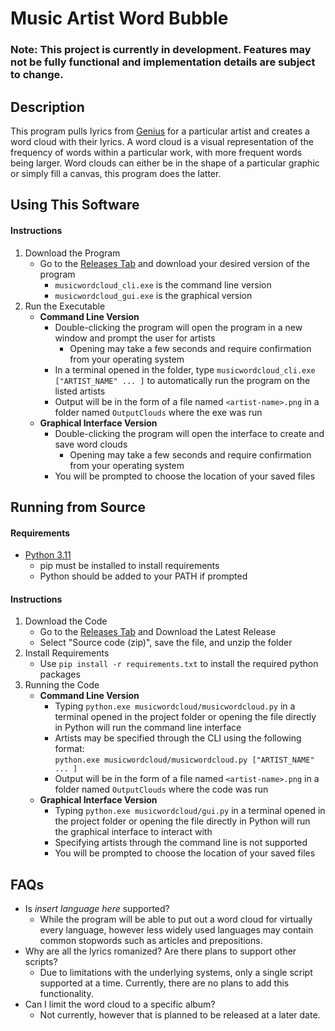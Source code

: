 # Music Artist Word Bubble
### Note: This project is currently in development. Features may not be fully functional and implementation details are subject to change.

## Description
This program pulls lyrics from [Genius](https://genius.com/) for a particular artist and creates a word cloud with their lyrics.
A word cloud is a visual representation of the frequency of words within a particular work, with more frequent words being larger.
Word clouds can either be in the shape of a particular graphic or simply fill a canvas, this program does the latter.

## Using This Software

#### Instructions
1. Download the Program
   * Go to the [Releases Tab](https://github.com/nicholassaylor/Artist-Word-Bubble/releases) and download your desired version of the program
     * `musicwordcloud_cli.exe` is the command line version
     * `musicwordcloud_gui.exe` is the graphical version
2. Run the Executable
   * **Command Line Version**
      * Double-clicking the program will open the program in a new window and prompt the user for artists
        * Opening may take a few seconds and require confirmation from your operating system
      * In a terminal opened in the folder, type `musicwordcloud_cli.exe ["ARTIST_NAME" ... ]` to automatically run the program on the listed artists
      * Output will be in the form of a file named `<artist-name>.png` in a folder named `OutputClouds` where the exe was run
   * **Graphical Interface Version**
     * Double-clicking the program will open the interface to create and save word clouds
       * Opening may take a few seconds and require confirmation from your operating system
     *  You will be prompted to choose the location of your saved files

## Running from Source

#### Requirements
* [Python 3.11](https://www.python.org/downloads/release/python-3119/)
  * pip must be installed to install requirements
  * Python should be added to your PATH if prompted

#### Instructions
1. Download the Code
   * Go to the [Releases Tab](https://github.com/nicholassaylor/Artist-Word-Bubble/releases) and Download the Latest Release
   * Select "Source code (zip)", save the file, and unzip the folder
2. Install Requirements
   * Use `pip install -r requirements.txt` to install the required python packages
3. Running the Code
   * **Command Line Version** 
     * Typing `python.exe musicwordcloud/musicwordcloud.py` in a terminal opened in the project folder or opening the file directly in Python will run the command line interface
     * Artists may be specified through the CLI using the following format:  
     `python.exe musicwordcloud/musicwordcloud.py ["ARTIST_NAME" ... ]`
     * Output will be in the form of a file named `<artist-name>.png` in a folder named `OutputClouds` where the code was run
   * **Graphical Interface Version**
     * Typing `python.exe musicwordcloud/gui.py` in a terminal opened in the project folder or opening the file directly in Python will run the graphical interface to interact with
     * Specifying artists through the command line is not supported
     * You will be prompted to choose the location of your saved files

## FAQs
* Is *insert language here* supported?
  * While the program will be able to put out a word cloud for virtually every language, however less widely used languages may contain common stopwords such as articles and prepositions.
* Why are all the lyrics romanized? Are there plans to support other scripts?
  * Due to limitations with the underlying systems, only a single script supported at a time. Currently, there are no plans to add this functionality.
* Can I limit the word cloud to a specific album?
  * Not currently, however that is planned to be released at a later date.
